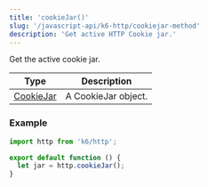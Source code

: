 ```yaml
---
title: 'cookieJar()'
slug: '/javascript-api/k6-http/cookiejar-method'
description: 'Get active HTTP Cookie jar.'
---
```


Get the active cookie jar.

| Type                                           | Description         |
| ---------------------------------------------- | ------------------- |
| [CookieJar](/javascript-api/k6-http/cookiejar) | A CookieJar object. |

### Example

<CodeGroup labels={[]}>

```js
import http from 'k6/http';

export default function () {
  let jar = http.cookieJar();
}
```

</CodeGroup>
